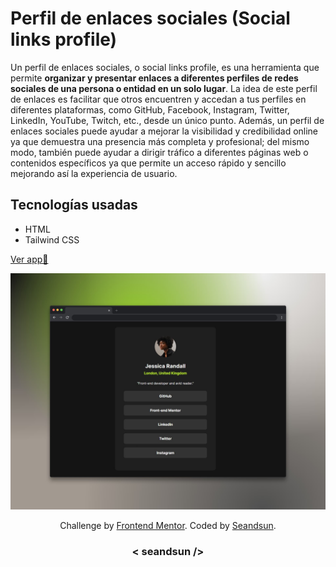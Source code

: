 # Perfil de enlaces sociales (Social links profile)

Un perfil de enlaces sociales, o social links profile, es una herramienta que permite **organizar y presentar enlaces a diferentes perfiles de redes sociales de una persona o entidad en un solo lugar**. La idea de este perfil de enlaces es facilitar que otros encuentren y accedan a tus perfiles en diferentes plataformas, como GitHub, Facebook, Instagram, Twitter, LinkedIn, YouTube, Twitch, etc., desde un único punto. Además, un perfil de enlaces sociales puede ayudar a mejorar la visibilidad y credibilidad online ya que demuestra una presencia más completa y profesional; del mismo modo, también puede ayudar a dirigir tráfico a diferentes páginas web o contenidos específicos ya que permite un acceso rápido y sencillo mejorando así la experiencia de usuario. 

## Tecnologías usadas

- HTML
- Tailwind CSS

[Ver app🔗](https://seandsun.github.io/monorepo-zero-html-css/02-social-links-profile-main/dist/)

![social links profile img demo](./assets/images/social-links-profile.jpg)

<div align="center">
  Challenge by <a href="https://www.frontendmentor.io?ref=challenge" target="_blank">Frontend Mentor</a>. 
  Coded by <a href="https://github.com/seandsun">Seandsun</a>.
</div>

 <h3 align="center">< seandsun /></h3>